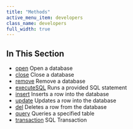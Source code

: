 ```yaml
---
title: "Methods"
active_menu_item: developers
class_name: developers
full_width: true
---
```



## In This Section

 - [open](/developers/documentation/ac-mobile-build-phonegap/cordova/ac-mobile-build/ac-build-plugins/sqlite-plugin/methods/open3)
    Open a database
 - [close](/developers/documentation/ac-mobile-build-phonegap/cordova/ac-mobile-build/ac-build-plugins/sqlite-plugin/methods/close2)
    Close a database
 - [remove](/developers/documentation/ac-mobile-build-phonegap/cordova/ac-mobile-build/ac-build-plugins/sqlite-plugin/methods/remove)
    Remove a database
 - [executeSQL](/developers/documentation/ac-mobile-build-phonegap/cordova/ac-mobile-build/ac-build-plugins/sqlite-plugin/methods/executesql)
    Runs a provided SQL statement
 - [insert](/developers/documentation/ac-mobile-build-phonegap/cordova/ac-mobile-build/ac-build-plugins/sqlite-plugin/methods/insert2)
    Inserts a row into the database
 - [update](/developers/documentation/ac-mobile-build-phonegap/cordova/ac-mobile-build/ac-build-plugins/sqlite-plugin/methods/update2)
    Updates a row into the database
 - [del](/developers/documentation/ac-mobile-build-phonegap/cordova/ac-mobile-build/ac-build-plugins/sqlite-plugin/methods/del)
    Deletes a row from the database
 - [query](/developers/documentation/ac-mobile-build-phonegap/cordova/ac-mobile-build/ac-build-plugins/sqlite-plugin/methods/query)
    Queries a specified table
 - [transaction](/developers/documentation/ac-mobile-build-phonegap/cordova/ac-mobile-build/ac-build-plugins/sqlite-plugin/methods/transaction)
    SQL Transaction
